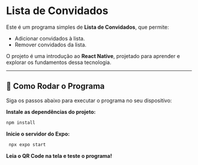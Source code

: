 # Lista de Convidados

Este é um programa simples de **Lista de Convidados**, que permite:

- Adicionar convidados à lista.
- Remover convidados da lista.

O projeto é uma introdução ao **React Native**, projetado para aprender e explorar os fundamentos dessa tecnologia.

---

## 🚀 Como Rodar o Programa

Siga os passos abaixo para executar o programa no seu dispositivo:

**Instale as dependências do projeto:**
   ```bash
   npm install
   ```
**Inicie o servidor do Expo:**
  ```bash 
   npx expo start
  ```
**Leia o QR Code na tela e teste o programa!**
